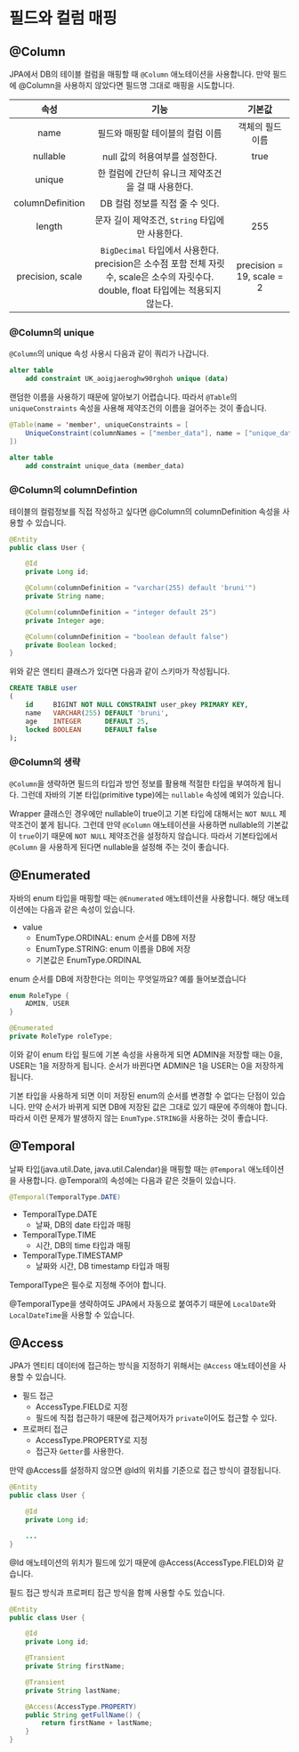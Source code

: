 # 필드와 컬럼 매핑

## @Column

JPA에서 DB의 테이블 컬럼을 매핑할 때 `@Column` 애노테이션을 사용합니다. 만약 필드에 @Column을 사용하지 않았다면 필드명 그대로 매핑을 시도합니다.

|       속성       |                                                                 기능                                                                  |          기본값           |
| :--------------: | :-----------------------------------------------------------------------------------------------------------------------------------: | :-----------------------: |
|       name       |                                                   필드와 매핑할 테이블의 컬럼 이름                                                    |     객체의 필드 이름      |
|     nullable     |                                                    null 값의 허용여부를 설정한다.                                                     |           true            |
|      unique      |                                          한 컬럼에 간단히 유니크 제약조건을 걸 때 사용한다.                                           |                           |
| columnDefinition |                                                    DB 컬럼 정보를 직접 줄 수 잇다.                                                    |                           |
|      length      |                                            문자 길이 제약조건, `String` 타입에만 사용한다.                                            |            255            |
| precision, scale | `BigDecimal` 타입에서 사용한다. precision은 소수점 포함 전체 자릿수, scale은 소수의 자릿수다. double, float 타입에는 적용되지 않는다. | precision = 19, scale = 2 |

### @Column의 unique

`@Column`의 unique 속성 사용시 다음과 같이 쿼리가 나갑니다.

```sql
alter table
    add constraint UK_aoigjaeroghw90rghoh unique (data)
```

랜덤한 이름을 사용하기 때문에 알아보기 어렵습니다. 따라서 `@Table`의 `uniqueConstraints` 속성을 사용해 제약조건의 이름을 걸어주는 것이 좋습니다.

```java
@Table(name = 'member', uniqueConstraints = [
    UniqueConstraint(columnNames = ["member_data"], name = ["unique_data"])
])
```

```sql
alter table
    add constraint unique_data (member_data)
```

### @Column의 columnDefintion

테이블의 컬럼정보를 직접 작성하고 싶다면 @Column의 columnDefinition 속성을 사용할 수 있습니다.

```java
@Entity
public class User {

    @Id
    private Long id;

    @Column(columnDefinition = "varchar(255) default 'bruni'")
    private String name;

    @Column(columnDefinition = "integer default 25")
    private Integer age;

    @Column(columnDefinition = "boolean default false")
    private Boolean locked;
}
```

위와 같은 엔티티 클래스가 있다면 다음과 같이 스키마가 작성됩니다.

```sql
CREATE TABLE user
(
    id     BIGINT NOT NULL CONSTRAINT user_pkey PRIMARY KEY,
    name   VARCHAR(255) DEFAULT 'bruni',
    age    INTEGER      DEFAULT 25,
    locked BOOLEAN      DEFAULT false
);
```

### @Column의 생략

`@Column`을 생략하면 필드의 타입과 방언 정보를 활용해 적절한 타입을 부여하게 됩니다. 그런데 자바의 기본 타입(primitive type)에는 `nullable` 속성에 예외가 있습니다.

Wrapper 클래스인 경우에만 nullable이 true이고 기본 타입에 대해서는 `NOT NULL` 제약조건이 붙게 됩니다. 그런데 만약 `@Column` 애노테이션을 사용하면 nullable의 기본값이 `true`이기 때문에 `NOT NULL` 제약조건을 설정하지 않습니다. 따라서 기본타입에서 `@Column` 을 사용하게 된다면 nullable을 설정해 주는 것이 좋습니다.

## @Enumerated

자바의 enum 타입을 매핑할 때는 `@Enumerated` 애노테이션을 사용합니다. 해당 애노테이션에는 다음과 같은 속성이 있습니다.

- value
  - EnumType.ORDINAL: enum 순서를 DB에 저장
  - EnumType.STRING: enum 이름을 DB에 저장
  - 기본값은 EnumType.ORDINAL

enum 순서를 DB에 저장한다는 의미는 무엇일까요? 예를 들어보겠습니다

```java
enum RoleType {
    ADMIN, USER
}
```

```java
@Enumerated
private RoleType roleType;
```

이와 같이 enum 타입 필드에 기본 속성을 사용하게 되면 ADMIN을 저장할 때는 0을, USER는 1을 저장하게 됩니다.
순서가 바뀐다면 ADMIN은 1을 USER는 0을 저장하게 됩니다.

기본 타입을 사용하게 되면 이미 저장된 enum의 순서를 변경할 수 없다는 단점이 있습니다. 만약 순서가 바뀌게 되면 DB에 저장된 값은 그대로 있기 때문에 주의해야 합니다. 따라서 이런 문제가 발생하지 않는 `EnumType.STRING`을 사용하는 것이 좋습니다.

## @Temporal

날짜 타입(java.util.Date, java.util.Calendar)을 매핑할 때는 `@Temporal` 애노테이션을 사용합니다.
@Temporal의 속성에는 다음과 같은 것들이 있습니다.

```java
@Temporal(TemporalType.DATE)
```

- TemporalType.DATE
  - 날짜, DB의 date 타입과 매핑
- TemporalType.TIME
  - 시간, DB의 time 타입과 매핑
- TemporalType.TIMESTAMP
  - 날짜와 시간, DB timestamp 타입과 매핑

TemporalType은 필수로 지정해 주어야 합니다.

@TemporalType을 생략하여도 JPA에서 자동으로 붙여주기 때문에 `LocalDate`와 `LocalDateTime`을 사용할 수 있습니다.

## @Access

JPA가 엔티티 데이터에 접근하는 방식을 지정하기 위해서는 `@Access` 애노테이션을 사용할 수 있습니다.

- 필드 접근
  - AccessType.FIELD로 지정
  - 필드에 직접 접근하기 때문에 접근제어자가 `private`이어도 접근할 수 있다.
- 프로퍼티 접근
  - AccessType.PROPERTY로 지정
  - 접근자 `Getter`를 사용한다.

만약 @Access를 설정하지 않으면 @Id의 위치를 기준으로 접근 방식이 결정됩니다.

```java
@Entity
public class User {

    @Id
    private Long id;

    ...
}
```

@Id 애노테이션의 위치가 필드에 있기 때문에 @Access(AccessType.FIELD)와 같습니다.

필드 접근 방식과 프로퍼티 접근 방식을 함께 사용할 수도 있습니다.

```java
@Entity
public class User {

    @Id
    private Long id;

    @Transient
    private String firstName;

    @Transient
    private String lastName;

    @Access(AccessType.PROPERTY)
    public String getFullName() {
        return firstName + lastName;
    }
}
```
